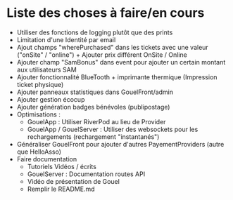 # Liste des choses à faire/en cours

- Utiliser des fonctions de logging plutôt que des prints
- Limitation d'une Identité par email
- Ajout champs "wherePurchased" dans les tickets avec une valeur ("onSite" / "online") + Ajouter prix différent OnSite / Online
- Ajouter champ "SamBonus" dans event pour ajouter un certain montant aux utilisateurs SAM
- Ajouter fonctionnalité BlueTooth + imprimante thermique (Impression ticket physique)
- Ajouter panneaux statistiques dans GouelFront/admin
- Ajouter gestion écocup
- Ajouter génération badges bénévoles (publipostage)
- Optimisations :
  - GouelApp : Utiliser RiverPod au lieu de Provider
  - GouelApp / GouelServer : Utiliser des websockets pour les rechargements (rechargement "instantanés")
- Généraliser GouelFront pour ajouter d'autres PayementProviders (autre que HelloAsso)
- Faire documentation
  - Tutoriels Vidéos / écrits
  - GouelServer : Documentation routes API
  - Vidéo de présentation de Gouel
  - Remplir le README.md
